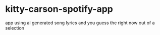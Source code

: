# kitty-carson-spotify-app
app using ai generated song lyrics and you guess the right now out of a selection

